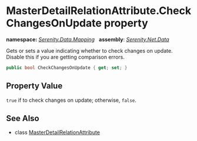 # MasterDetailRelationAttribute.CheckChangesOnUpdate property
**namespace:** *[Serenity.Data.Mapping](../../README.md#serenity.data.mapping-namespace)*   **assembly**: *[Serenity.Net.Data](../../README.md)*

Gets or sets a value indicating whether to check changes on update. Disable this if you are getting comparison errors.

```csharp
public bool CheckChangesOnUpdate { get; set; }
```

## Property Value

`true` if to check changes on update; otherwise, `false`.

## See Also

* class [MasterDetailRelationAttribute](../MasterDetailRelationAttribute.md)